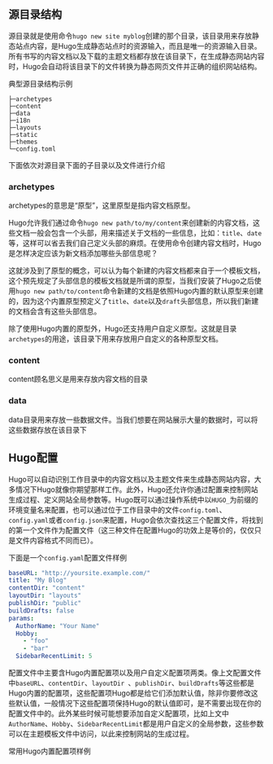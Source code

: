 



## 源目录结构

源目录就是使用命令`hugo new site myblog`创建的那个目录，该目录用来存放静态站点内容，是Hugo生成静态站点时的资源输入，而且是唯一的资源输入目录。所有书写的内容文档以及下载的主题文档都存放在该目录下，在生成静态网站内容时，Hugo会自动将该目录下的文件转换为静态网页文件并正确的组织网站结构。

典型源目录结构示例

```
├─archetypes
├─content
├─data
├─i18n
├─layouts
├─static
├─themes
└─config.toml 
```

下面依次对源目录下面的子目录以及文件进行介绍

### archetypes

archetypes的意思是“原型”，这里原型是指内容文档原型。

Hugo允许我们通过命令`hugo new path/to/my/content`来创建新的内容文档，这些文档一般会包含一个头部，用来描述关于文档的一些信息，比如：`title`、`date`等，这样可以省去我们自己定义头部的麻烦。在使用命令创建内容文档时，Hugo是怎样决定应该为新文档添加哪些头部信息呢？

这就涉及到了原型的概念，可以认为每个新建的内容文档都来自于一个模板文档，这个预先规定了头部信息的模板文档就是所谓的原型，当我们安装了Hugo之后使用`hugo new path/to/content`命令新建的文档是依照Hugo内置的默认原型来创建的，因为这个内置原型预定义了`title`、`date`以及`draft`头部信息，所以我们新建的文档会含有这些头部信息。

除了使用Hugo内置的原型外，Hugo还支持用户自定义原型。这就是目录`archetypes`的用途，该目录下用来存放用户自定义的各种原型文档。

### content

content顾名思义是用来存放内容文档的目录

### data

data目录用来存放一些数据文件。当我们想要在网站展示大量的数据时，可以将这些数据存放在该目录下



## Hugo配置

Hugo可以自动识别工作目录中的内容文档以及主题文件来生成静态网站内容，大多情况下Hugo就像你期望那样工作。此外，Hugo还允许你通过配置来控制网站生成过程、定义网站全局参数等。Hugo既可以通过操作系统中以`HUGO_`为前缀的环境变量名来配置，也可以通过位于工作目录中的文件`config.toml`、`config.yaml`或者`config.json`来配置，Hugo会依次查找这三个配置文件，将找到的第一个文件作为配置文件（这三种文件在配置Hugo的功效上是等价的，仅仅只是文件内容格式不同而已）。

下面是一个`config.yaml`配置文件样例

```yaml
baseURL: "http://yoursite.example.com/"
title: "My Blog"
contentDir: "content"
layoutDir: "layouts"
publishDir: "public"
buildDrafts: false
params:
  AuthorName: "Your Name"
  Hobby:
    - "foo"
    - "bar"
  SidebarRecentLimit: 5
```

配置文件中主要含Hugo内置配置项以及用户自定义配置项两类。像上文配置文件中`baseURL`、`contentDir`、`layoutDir `、`publishDir`、`buildDrafts`等这些都是Hugo内置的配置项，这些配置项Hugo都是给它们添加默认值，除非你要修改这些默认值，一般情况下这些配置项保持Hugo的默认值即可，是不需要出现在你的配置文件中的。此外某些时候可能想要添加自定义配置项，比如上文中`AuthorName`、`Hobby`、`SidebarRecentLimit`都是用户自定义的全局参数，这些参数可以在主题模板文件中访问，以此来控制网站的生成过程。

常用Hugo内置配置项样例



